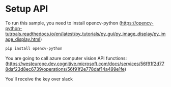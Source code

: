 # Setup API

To run this sample, you need to install opencv-python (https://opencv-python-tutroals.readthedocs.io/en/latest/py_tutorials/py_gui/py_image_display/py_image_display.html)

```python
pip install opencv-python
```

You are going to call azure computer vision API functions:
(https://westeurope.dev.cognitive.microsoft.com/docs/services/56f91f2d778daf23d8ec6739/operations/56f91f2e778daf14a499e1fe)

You'll receive the key over slack
